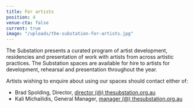 ```yaml
---
title: For artists
position: 4
venue-cta: false
current: true
image: "/uploads/the-substation-for-artists.jpg"
---
```


The Substation presents a curated program of artist development, residencies and presentation of work with artists from across artistic practices. The Substation spaces are available for hire to artists for development, rehearsal and presentation throughout the year.

Artists wishing to enquire about using our spaces should contact either of:

* Brad Spolding, Director, [director (@) thesubstation.org.au](mailto:director@thesubstation.org.au)
* Kali Michailidis, General Manager, [manager (@) thesubstation.org.au](mailto:manager@thesubstation.org.au)
